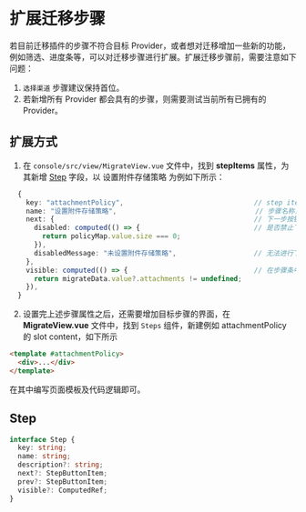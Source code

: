 # 扩展迁移步骤

若目前迁移插件的步骤不符合目标 Provider，或者想对迁移增加一些新的功能，例如筛选、进度条等，可以对迁移步骤进行扩展。扩展迁移步骤前，需要注意如下问题：

1. `选择渠道` 步骤建议保持首位。
2. 若新增所有 Provider 都会具有的步骤，则需要测试当前所有已拥有的 Provider。

## 扩展方式

1. 在 `console/src/view/MigrateView.vue` 文件中，找到 **stepItems** 属性，为其新增 [Step](#step) 字段，以 设置附件存储策略 为例如下所示：

```ts
  {
    key: "attachmentPolicy",                                // step item slot
    name: "设置附件存储策略",                                  // 步骤名称，将会展示在步骤条上
    next: {                                                 // 下一步按钮设置
      disabled: computed(() => {                            // 是否禁止下一步
        return policyMap.value.size === 0;
      }),
      disabledMessage: "未设置附件存储策略",                   // 无法进行下一步时，出现的提示
    },
    visible: computed(() => {                               // 在步骤条中展示当前步骤的条件
      return migrateData.value?.attachments != undefined;
    }),
  }
```

2. 设置完上述步骤属性之后，还需要增加目标步骤的界面，在 **MigrateView.vue** 文件中，找到 `Steps` 组件，新建例如 attachmentPolicy 的 slot content，如下所示

```html
<template #attachmentPolicy>
  <div>...</div>
</template>
```

在其中编写页面模板及代码逻辑即可。

## Step

```ts
interface Step {
  key: string;
  name: string;
  description?: string;
  next?: StepButtonItem;
  prev?: StepButtonItem;
  visible?: ComputedRef;
}
```
